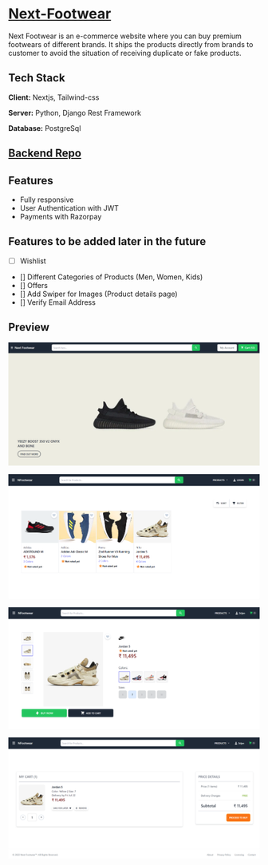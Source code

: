 # [Next-Footwear](https://nfootwear.vercel.app/)

Next Footwear is an e-commerce website where you can buy premium footwears of different brands. It ships the products directly from brands to customer to avoid the situation of receiving duplicate or fake products.

## Tech Stack

**Client:** Nextjs, Tailwind-css

**Server:** Python, Django Rest Framework

**Database:** PostgreSql

## [Backend Repo](https://github.com/SrijanDas/next-shoes-api)

## Features

- Fully responsive
- User Authentication with JWT
- Payments with Razorpay

## Features to be added later in the future

- [ ] Wishlist
- [] Different Categories of Products (Men, Women, Kids)
- [] Offers
- [] Add Swiper for Images (Product details page)
- [] Verify Email Address

## Preview

![App Screenshot](screenshots/homepage.png)

![App Screenshot2](screenshots/products_page.png)

![App Screenshot3](screenshots/product_details.png)

![App Screenshot4](screenshots/cart.png)
